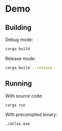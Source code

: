 # Demo

## Building

Debug mode:

```sh
cargo build
```

Release mode:

```sh
cargo build --release
```

## Running

With source code:

```sh
cargo run
```

With precompiled binary:

```sh
./atlas.exe
```
